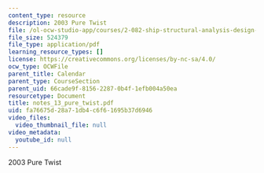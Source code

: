```yaml
---
content_type: resource
description: 2003 Pure Twist
file: /ol-ocw-studio-app/courses/2-082-ship-structural-analysis-design-13-122-spring-2003/fa76675d28a71db4c6f61695b37d6946_notes_13_pure_twist.pdf
file_size: 524379
file_type: application/pdf
learning_resource_types: []
license: https://creativecommons.org/licenses/by-nc-sa/4.0/
ocw_type: OCWFile
parent_title: Calendar
parent_type: CourseSection
parent_uid: 66cade9f-8156-2287-0b4f-1efb004a50ea
resourcetype: Document
title: notes_13_pure_twist.pdf
uid: fa76675d-28a7-1db4-c6f6-1695b37d6946
video_files:
  video_thumbnail_file: null
video_metadata:
  youtube_id: null
---
```

2003 Pure Twist